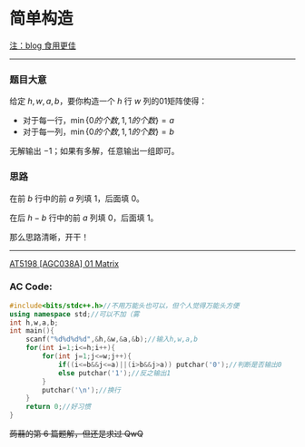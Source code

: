 # 简单构造
[注：blog 食用更佳](https://www.luogu.com.cn/blog/zhugeminhao/SP3394)

------------
### 题目大意
给定 $h,w,a,b$，要你构造一个 $h$ 行 $w$ 列的01矩阵使得：

- 对于每一行，$\min${$0的个数,1,1的个数$}$=a$
- 对于每一列，$\min${$0的个数,1,1的个数$}$=b$

无解输出 $-1$；如果有多解，任意输出一组即可。
### 思路
在前 $b$ 行中的前 $a$ 列填 $1$，后面填 $0$。

在后 $h-b$ 行中的前 $a$ 列填 $0$，后面填 $1$。

那么思路清晰，开干！

------------
[AT5198 [AGC038A] 01 Matrix](https://www.luogu.com.cn/problem/AT5198)
### AC Code:
```cpp
#include<bits/stdc++.h>//不用万能头也可以，但个人觉得万能头方便
using namespace std;//可以不加（雾
int h,w,a,b;
int main(){
	scanf("%d%d%d%d",&h,&w,&a,&b);//输入h,w,a,b
	for(int i=1;i<=h;i++){
		for(int j=1;j<=w;j++){
			if((i<=b&&j<=a)||(i>b&&j>a)) putchar('0');//判断是否输出0
			else putchar('1');//反之输出1
		}
		putchar('\n');//换行
	}
	return 0;//好习惯
}
```

~~蒟蒻的第 6 篇题解，但还是求过 QwQ~~